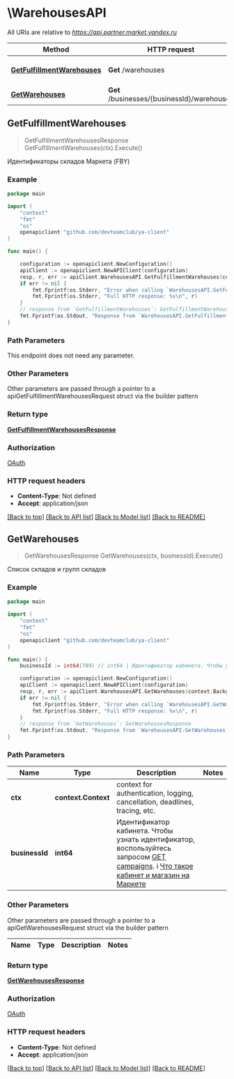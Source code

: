 # \WarehousesAPI

All URIs are relative to *https://api.partner.market.yandex.ru*

Method | HTTP request | Description
------------- | ------------- | -------------
[**GetFulfillmentWarehouses**](WarehousesAPI.md#GetFulfillmentWarehouses) | **Get** /warehouses | Идентификаторы складов Маркета (FBY)
[**GetWarehouses**](WarehousesAPI.md#GetWarehouses) | **Get** /businesses/{businessId}/warehouses | Список складов и групп складов



## GetFulfillmentWarehouses

> GetFulfillmentWarehousesResponse GetFulfillmentWarehouses(ctx).Execute()

Идентификаторы складов Маркета (FBY)



### Example

```go
package main

import (
    "context"
    "fmt"
    "os"
    openapiclient "github.com/devteamclub/ya-client"
)

func main() {

    configuration := openapiclient.NewConfiguration()
    apiClient := openapiclient.NewAPIClient(configuration)
    resp, r, err := apiClient.WarehousesAPI.GetFulfillmentWarehouses(context.Background()).Execute()
    if err != nil {
        fmt.Fprintf(os.Stderr, "Error when calling `WarehousesAPI.GetFulfillmentWarehouses``: %v\n", err)
        fmt.Fprintf(os.Stderr, "Full HTTP response: %v\n", r)
    }
    // response from `GetFulfillmentWarehouses`: GetFulfillmentWarehousesResponse
    fmt.Fprintf(os.Stdout, "Response from `WarehousesAPI.GetFulfillmentWarehouses`: %v\n", resp)
}
```

### Path Parameters

This endpoint does not need any parameter.

### Other Parameters

Other parameters are passed through a pointer to a apiGetFulfillmentWarehousesRequest struct via the builder pattern


### Return type

[**GetFulfillmentWarehousesResponse**](GetFulfillmentWarehousesResponse.md)

### Authorization

[OAuth](../README.md#OAuth)

### HTTP request headers

- **Content-Type**: Not defined
- **Accept**: application/json

[[Back to top]](#) [[Back to API list]](../README.md#documentation-for-api-endpoints)
[[Back to Model list]](../README.md#documentation-for-models)
[[Back to README]](../README.md)


## GetWarehouses

> GetWarehousesResponse GetWarehouses(ctx, businessId).Execute()

Список складов и групп складов



### Example

```go
package main

import (
    "context"
    "fmt"
    "os"
    openapiclient "github.com/devteamclub/ya-client"
)

func main() {
    businessId := int64(789) // int64 | Идентификатор кабинета. Чтобы узнать идентификатор, воспользуйтесь запросом [GET campaigns](../../reference/campaigns/getCampaigns.md#businessdto).  ℹ️ [Что такое кабинет и магазин на Маркете](https://yandex.ru/support/marketplace/account/introduction.html) 

    configuration := openapiclient.NewConfiguration()
    apiClient := openapiclient.NewAPIClient(configuration)
    resp, r, err := apiClient.WarehousesAPI.GetWarehouses(context.Background(), businessId).Execute()
    if err != nil {
        fmt.Fprintf(os.Stderr, "Error when calling `WarehousesAPI.GetWarehouses``: %v\n", err)
        fmt.Fprintf(os.Stderr, "Full HTTP response: %v\n", r)
    }
    // response from `GetWarehouses`: GetWarehousesResponse
    fmt.Fprintf(os.Stdout, "Response from `WarehousesAPI.GetWarehouses`: %v\n", resp)
}
```

### Path Parameters


Name | Type | Description  | Notes
------------- | ------------- | ------------- | -------------
**ctx** | **context.Context** | context for authentication, logging, cancellation, deadlines, tracing, etc.
**businessId** | **int64** | Идентификатор кабинета. Чтобы узнать идентификатор, воспользуйтесь запросом [GET campaigns](../../reference/campaigns/getCampaigns.md#businessdto).  ℹ️ [Что такое кабинет и магазин на Маркете](https://yandex.ru/support/marketplace/account/introduction.html)  | 

### Other Parameters

Other parameters are passed through a pointer to a apiGetWarehousesRequest struct via the builder pattern


Name | Type | Description  | Notes
------------- | ------------- | ------------- | -------------


### Return type

[**GetWarehousesResponse**](GetWarehousesResponse.md)

### Authorization

[OAuth](../README.md#OAuth)

### HTTP request headers

- **Content-Type**: Not defined
- **Accept**: application/json

[[Back to top]](#) [[Back to API list]](../README.md#documentation-for-api-endpoints)
[[Back to Model list]](../README.md#documentation-for-models)
[[Back to README]](../README.md)

